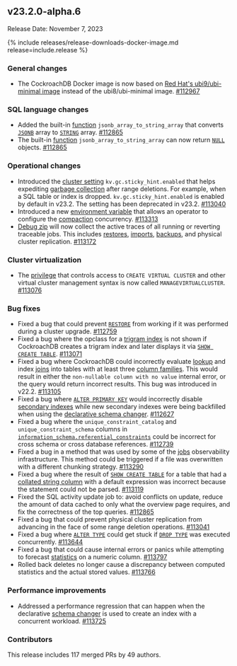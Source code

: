 ## v23.2.0-alpha.6

Release Date: November 7, 2023

{% include releases/release-downloads-docker-image.md release=include.release %}

<h3 id="v23-2-0-alpha-6-general-changes">General changes</h3>

- The CockroachDB Docker image is now based on [Red Hat's ubi9/ubi-minimal image](https://catalog.redhat.com/software/containers/ubi9/ubi-minimal/615bd9b4075b022acc111bf5?architecture=amd64&image=652fc5a903899c8ddcf105be) instead of the ubi8/ubi-minimal image. [#112967][#112967]

<h3 id="v23-2-0-alpha-6-sql-language-changes">SQL language changes</h3>

- Added the built-in [function](../v23.2/functions-and-operators.html) `jsonb_array_to_string_array` that converts [`JSONB`](../v23.2/jsonb.html) array to [`STRING`](../v23.2/string.html) array. [#112865][#112865]
- The built-in [function](../v23.2/functions-and-operators.html) `jsonb_array_to_string_array` can now return [`NULL`](../v23.2/null-handling.html) objects. [#112865][#112865]

<h3 id="v23-2-0-alpha-6-operational-changes">Operational changes</h3>

- Introduced the [cluster setting](../v23.2/cluster-settings.html) `kv.gc.sticky_hint.enabled` that helps expediting [garbage collection](../v23.2/architecture/storage-layer.html#garbage-collection) after range deletions. For example, when a SQL table or index is dropped. `kv.gc.sticky_hint.enabled` is enabled by default in v23.2. The setting has been deprecated in v23.2. [#113040][#113040]
- Introduced a new [environment variable](../v23.2/set-vars.html) that allows an operator to configure the [compaction](../v23.2/architecture/storage-layer.html#compaction) concurrency. [#113313][#113313]
- [Debug zip](../v23.2/cockroach-debug-zip.html) will now collect the active traces of all running or reverting traceable jobs. This includes [restores](../v23.2/restore.html), [imports](../v23.2/import.html), [backups](../v23.2/backup.html), and physical cluster replication. [#113172][#113172]

<h3 id="v23-2-0-alpha-6-cluster-virtualization">Cluster virtualization</h3>

- The [privilege](../v23.2/security-reference/authorization.html#supported-privileges) that controls access to `CREATE VIRTUAL CLUSTER` and other virtual cluster management syntax is now called `MANAGEVIRTUALCLUSTER`. [#113076][#113076]

<h3 id="v23-2-0-alpha-6-bug-fixes">Bug fixes</h3>

- Fixed a bug that could prevent [`RESTORE`](../v23.2/restore.html) from working if it was performed during a cluster upgrade. [#112759][#112759]
- Fixed a bug where the opclass for a [trigram index](../v23.2/trigram-indexes.html) is not shown if CockroachDB creates a trigram index and later displays it via [`SHOW CREATE TABLE`](../v23.2/show-create.html). [#113071][#113071]
- Fixed a bug where CockroachDB could incorrectly evaluate [lookup](../v23.2/joins.html#lookup-joins) and index [joins](../v23.2/joins.html) into tables with at least three [column families](../v23.2/column-families.html). This would result in either the `non-nullable column with no value` internal error, or the query would return incorrect results. This bug was introduced in v22.2. [#113105][#113105]
- Fixed a bug where [`ALTER PRIMARY KEY`](../v23.2/alter-table.html#alter-primary-key) would incorrectly disable [secondary indexes](../v23.2/schema-design-indexes.html) while new secondary indexes were being backfilled when using the [declarative schema changer](../v23.2/online-schema-changes.html). [#112627][#112627]
- Fixed a bug where the `unique_constraint_catalog` and `unique_constraint_schema` columns in [`information_schema.referential_constraints`](../v23.2/information-schema.html#referential_constraints) could be incorrect for cross schema or cross database references. [#112739][#112739]
- Fixed a bug in a method that was used by some of the [jobs](../v23.2/show-jobs.html) observability infrastructure. This method could be triggered if a file was overwritten with a different chunking strategy. [#113290][#113290]
- Fixed a bug where the result of [`SHOW CREATE TABLE`](../v23.2/show-create.html) for a table that had a [collated string column](../v23.2/collate.html) with a default expression was incorrect because the statement could not be parsed. [#113119][#113119]
- Fixed the SQL activity update job to: avoid conflicts on update, reduce the amount of data cached to only what the overview page requires, and fix the correctness of the top queries. [#112865][#112865]
- Fixed a bug that could prevent physical cluster replication from advancing in the face of some range deletion operations. [#113041][#113041]
- Fixed a bug where [`ALTER TYPE`](../v23.2/alter-type.html) could get stuck if [`DROP TYPE`](../v23.2/drop-type.html) was executed concurrently. [#113644][#113644]
- Fixed a bug that could cause internal errors or panics while attempting to forecast [statistics](../v23.2/show-statistics.html) on a numeric column. [#113797][#113797]
- Rolled back deletes no longer cause a discrepancy between computed statistics and the actual stored values. [#113766][#113766]

<h3 id="v23-2-0-alpha-7-performance-improvements">Performance improvements</h3>

- Addressed a performance regression that can happen when the declarative [schema changer](../v23.2/online-schema-changes.html#declarative-schema-changer) is used to create an index with a concurrent workload. [#113725][#113725]

<h3 id="v23-2-0-alpha-6-contributors">Contributors</h3>

This release includes 117 merged PRs by 49 authors.

[#112627]: https://github.com/cockroachdb/cockroach/pull/112627
[#112739]: https://github.com/cockroachdb/cockroach/pull/112739
[#112759]: https://github.com/cockroachdb/cockroach/pull/112759
[#112865]: https://github.com/cockroachdb/cockroach/pull/112865
[#112967]: https://github.com/cockroachdb/cockroach/pull/112967
[#113040]: https://github.com/cockroachdb/cockroach/pull/113040
[#113041]: https://github.com/cockroachdb/cockroach/pull/113041
[#113071]: https://github.com/cockroachdb/cockroach/pull/113071
[#113076]: https://github.com/cockroachdb/cockroach/pull/113076
[#113105]: https://github.com/cockroachdb/cockroach/pull/113105
[#113119]: https://github.com/cockroachdb/cockroach/pull/113119
[#113172]: https://github.com/cockroachdb/cockroach/pull/113172
[#113284]: https://github.com/cockroachdb/cockroach/pull/113284
[#113290]: https://github.com/cockroachdb/cockroach/pull/113290
[#113313]: https://github.com/cockroachdb/cockroach/pull/113313
[#113644]: https://github.com/cockroachdb/cockroach/pull/113644
[#113725]: https://github.com/cockroachdb/cockroach/pull/113725
[#113766]: https://github.com/cockroachdb/cockroach/pull/113766
[#113797]: https://github.com/cockroachdb/cockroach/pull/113797
